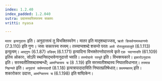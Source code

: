 ```yaml
---
index: 1.2.40
index_padded: 1.2.040
sutra: उदात्तस्वरितपरस्य सन्नतरः
vritti: nyasa

---
```

`मातर इत्यनुदात्तः` इति। अनुदात्तत्वं तु विभक्तिस्वरेण। मातर इति मातृशब्दाज्जस्, `ऋतो ङिसर्वनामस्थानयोः` (7.3.110) इति गुणः। जसः सकारस्य रुत्वम्। तस्याप्यशब्दे शसन्ते परतः `अतो रोरप्लुतादप्लुते` (6.1.113) इत्युत्वम्। `आद्गुणः` (6.1.87) `उडिदम्` (6.1.171) इत्यादिना विभक्तेरन्तोदात्तत्वे कृते `एङः पदान्तादति` (61.109) इतिय ओकारः, सोऽपि स्थानिवद्भावेनानुदात्तो भवति। `तस्योदात्ते परभूते` इति। विभक्त्यकारे। `इकारोऽनुदात्तः` इति। सरस्वतीतिशब्दसम्बन्धी; `आमन्त्रित्सय च` (8 .1.19) इति सरस्वतीशब्दस्य निघातविधानात्। `तस्मान्न निहन्यते` इति। `अनुदात्तं सर्वमपादादौ` (8.1.18) इत्यत्रापादादाविति निघातप्रतिषेधात्। `प्रथममक्षरम्` इति। शकारोकार उदात्तः, `आमन्त्रितस्य च` (6.1.198) इति षाष्ठिकेन।
